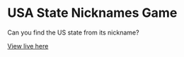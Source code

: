 # USA State Nicknames Game

Can you find the US state from its nickname?

[View live here](https://chrislrogers.github.io/USA_State_Nicknames_Game/)
